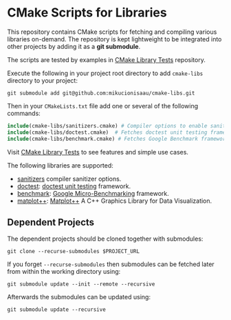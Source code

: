 # CMake Scripts for Libraries

This repository contains CMake scripts for fetching and compiling various libraries on-demand.
The repository is kept lightweight to be integrated into other projects by adding it as a **git submodule**.

The scripts are tested by examples in [CMake Library Tests](https://github.com/mikucionisaau/cmake-libs-test) repository.

Execute the following in your project root directory to add `cmake-libs` directory to your project:
```shell
git submodule add git@github.com:mikucionisaau/cmake-libs.git
```

Then in your `CMakeLists.txt` file add one or several of the following commands:
```cmake
include(cmake-libs/sanitizers.cmake) # Compiler options to enable sanitizers
include(cmake-libs/doctest.cmake)  # Fetches doctest unit testing framework
include(cmake-libs/benchmark.cmake) # Fetches Google Benchmark framework
```
Visit [CMake Library Tests](https://github.com/mikucionisaau/cmake-libs-test) to see features and simple use cases.

The following libraries are supported:
- [sanitizers](sanitizers.cmake) compiler sanitizer options.
- [doctest](doctest.cmake): [doctest unit testing](https://github.com/doctest/doctest) framework.
- [benchmark](benchmark.cmake): [Google Micro-Benchmarking](https://github.com/google/benchmark) framework.
- [matplot++](matplotpp.cmake): [Matplot++](https://github.com/alandefreitas/matplotplusplus) A C++ Graphics Library for Data Visualization.

## Dependent Projects

The dependent projects should be cloned together with submodules:
```
git clone --recurse-submodules $PROJECT_URL
```

If you forget `--recurse-submodules` then submodules can be fetched later from within the working directory using:
```
git submodule update --init --remote --recursive
```

Afterwards the submodules can be updated using:
```
git submodule update --recursive
```
